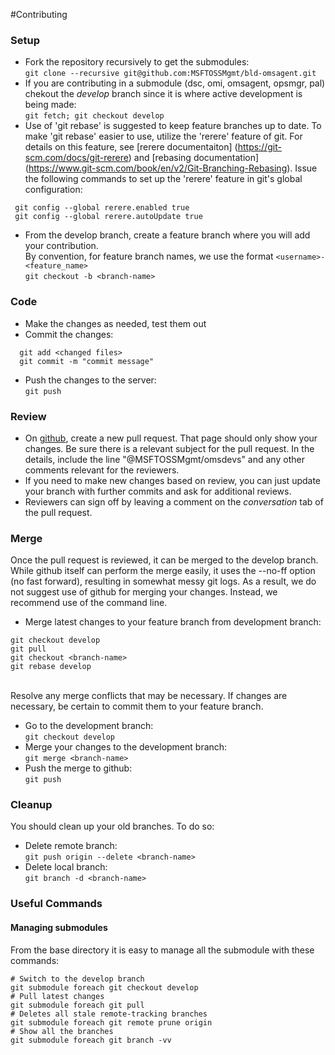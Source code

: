 #Contributing

### Setup
- Fork the repository recursively to get the submodules:<br>```git clone --recursive git@github.com:MSFTOSSMgmt/bld-omsagent.git```
- If you are contributing in a submodule (dsc, omi, omsagent, opsmgr, pal) chekout the *develop* branch since it is where active development is being made:<br>```git fetch; git checkout develop```
- Use of 'git rebase' is suggested to keep feature branches up to date. To make 'git rebase'
  easier to use, utilize the 'rerere' feature of git. For details on this
  feature, see [rerere documentaiton] (https://git-scm.com/docs/git-rerere) and
  [rebasing documentation] (https://www.git-scm.com/book/en/v2/Git-Branching-Rebasing).
  Issue the following commands to set up the 'rerere' feature in git's global configuration:
```
 git config --global rerere.enabled true
 git config --global rerere.autoUpdate true
```
- From the develop branch, create a feature branch where you will add your contribution.<br>
  By convention, for feature branch names, we use the format ```<username>-<feature_name>```<br>
  ```git checkout -b <branch-name>```

### Code
- Make the changes as needed, test them out
- Commit the changes:
```shell
  git add <changed files>
  git commit -m "commit message"
```
- Push the changes to the server:<br>```git push```

### Review
- On [github](https://github.com/MSFTOSSMgmt/bld-omsagent), create a new pull request.
That page should only show your changes. Be sure there is a relevant subject for the
pull request. In the details, include the line "@MSFTOSSMgmt/omsdevs" and any other
comments relevant for the reviewers.
- If you need to make new changes based on review, you can just update your branch with further commits and ask for additional reviews.
- Reviewers can sign off by leaving a comment on the *conversation* tab of the pull request.

### Merge
Once the pull request is reviewed, it can be merged to the develop branch. While github
itself can perform the merge easily, it uses the --no-ff option (no fast forward), resulting
in somewhat messy git logs. As a result, we do not suggest use of github for merging your
changes. Instead, we recommend use of the command line.

- Merge latest changes to your feature branch from development branch:
```
git checkout develop
git pull
git checkout <branch-name>
git rebase develop
```
<br>Resolve any merge conflicts that may be necessary. If changes are necessary,
be certain to commit them to your feature branch.
- Go to the development branch:<br>```git checkout develop```
- Merge your changes to the development branch:<br>```git merge <branch-name>```
- Push the merge to github:<br>```git push```

### Cleanup
You should clean up your old branches. To do so:
- Delete remote branch:<br>```git push origin --delete <branch-name>```
- Delete local branch:<br>```git branch -d <branch-name>```

### Useful Commands

#### Managing submodules
From the base directory it is easy to manage all the submodule with these commands:

```shell
# Switch to the develop branch
git submodule foreach git checkout develop
# Pull latest changes
git submodule foreach git pull
# Deletes all stale remote-tracking branches
git submodule foreach git remote prune origin
# Show all the branches
git submodule foreach git branch -vv
```
